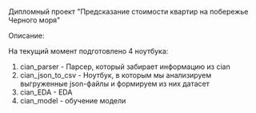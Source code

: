 Дипломный проект "Предсказание стоимости квартир на побережье Черного моря"


Описание:

На текущий момент подготовлено 4 ноутбука:
1) сian_parser - Парсер, который забирает информацию из cian
2) cian_json_to_csv - Ноутбук, в которым мы анализируем выгруженные json-файлы и формируем из них датасет
3) сian_EDA - EDA
4) cian_model - обучение модели